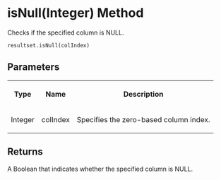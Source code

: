 <!-- loio46d49703c60349659a46a79ed7cc6c06 -->

# isNull\(Integer\) Method

Checks if the specified column is NULL.



```
resultset.isNull(colIndex)
```



<a name="loio46d49703c60349659a46a79ed7cc6c06__section_hpp_qlk_mgb"/>

## Parameters


<table>
<tr>
<th valign="top">

Type



</th>
<th valign="top">

Name



</th>
<th valign="top">

Description



</th>
</tr>
<tr>
<td valign="top">

Integer



</td>
<td valign="top">

colIndex



</td>
<td valign="top">

Specifies the zero-based column index.



</td>
</tr>
</table>



<a name="loio46d49703c60349659a46a79ed7cc6c06__section_alx_x3v_x1b"/>

## Returns

A Boolean that indicates whether the specified column is NULL.

